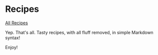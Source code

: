 # Recipes

[All Recipes](./recipes)

Yep. That's all. Tasty recipes, with all fluff removed, in simple Markdown syntax!

Enjoy!